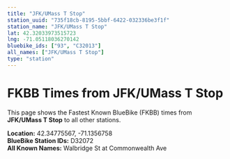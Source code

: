 ```yaml
---
title: "JFK/UMass T Stop"
station_uuid: "735f18cb-8195-5bbf-6422-032336be3f1f"
station_name: "JFK/UMass T Stop"
lat: 42.32033973515723
lng: -71.05118036270142
bluebike_ids: ["93", "C32013"]
all_names: ["JFK/UMass T Stop"]
type: "station"
---
```


# FKBB Times from JFK/UMass T Stop

This page shows the Fastest Known BlueBike (FKBB) times from **JFK/UMass T Stop** to all other stations.

**Location:** 42.34775567, -71.1356758  
**BlueBike Station IDs:** D32072  
**All Known Names:** Walbridge St at Commonwealth Ave

